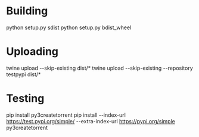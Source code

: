 # Building

python setup.py sdist
python setup.py bdist_wheel

# Uploading

twine upload --skip-existing dist/*
twine upload --skip-existing --repository testpypi dist/*

# Testing

pip install py3createtorrent
pip install --index-url https://test.pypi.org/simple/ --extra-index-url https://pypi.org/simple py3createtorrent
